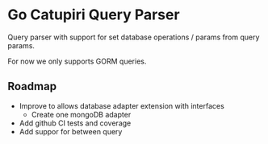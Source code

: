 # Go Catupiri Query Parser

Query parser with support for set database operations / params from query params.

For now we only supports GORM queries.

## Roadmap

- Improve to allows database adapter extension with interfaces
  - Create one mongoDB adapter
- Add github CI tests and coverage
- Add suppor for between query


